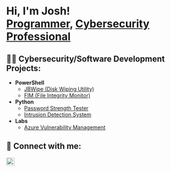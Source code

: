 <h1>Hi, I'm Josh! <br/><a href="https://github.com/joshmadakor1">Programmer</a>, <a href="https://www.linkedin.com/in/joshua-baldwin81">Cybersecurity Professional</a>

<h2>👨‍💻 Cybersecurity/Software Development Projects:</h2>

- <b>PowerShell</b>
  - [JBWipe (Disk Wiping Utility)](https://github.com/jb8250/jbwipe)
  - [FIM (File Integrity Monitor)](https://github.com/jb8250/fim)
- <b>Python</b>
  - [Password Strength Tester](https://github.com/jb8250/passwordstrength)
  - [Intrusion Detection System](https://github.com/jb8250/ids)
- <b>Labs</b>
  - [Azure Vulnerability Management](https://github.com/jb8250/azurevuln)
    

<h2> 🤳 Connect with me:</h2>

[<img align="left" alt="JoshMadakor | LinkedIn" width="22px" src="https://cdn.jsdelivr.net/npm/simple-icons@v3/icons/linkedin.svg" />][linkedin]

[linkedin]: https://www.linkedin.com/in/joshua-baldwin81

<!--
**joshmadakor1/joshmadakor1** is a ✨ _special_ ✨ repository because its `README.md` (this file) appears on your GitHub profile.

Here are some ideas to get you started:

- 🔭 I’m currently working on ...
- 🌱 I’m currently learning ...
- 👯 I’m looking to collaborate on ...
- 🤔 I’m looking for help with ...
- 💬 Ask me about ...
- 📫 How to reach me: ...
- 😄 Pronouns: ...
- ⚡ Fun fact: ...
-->
